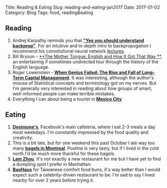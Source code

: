 Title: Reading & Eating
Slug: reading-and-eating-jan2017
Date: 2017-01-02
Category: Blog
Tags: food, reading&eating

## Reading
1. Andrej Karpathy reminds you that [**"Yes you should understand backprop"**](https://medium.com/@karpathy/yes-you-should-understand-backprop-e2f06eab496b#.jf28tuhfd). For an intuitive and in-depth intro to backpropogation I recommend his convolutional neural network [lectures](http://cs231n.stanford.edu/).
2. Bill Bryson - [**The Mother Tongue: English and How It Got That Way
**](http://www.goodreads.com/book/show/29.The_Mother_Tongue), an entertaining if sometimes undirected tour through the history of the English language.
3. Roger Lowenstein - [**When Genius Failed: The Rise and Fall of Long-Term Capital Management**](http://www.goodreads.com/book/show/10669.When_Genius_Failed). It was interesting, although the author's misuse of Statistical concepts and terminology got on my nerves. But I'm generally very interested in reading about how groups of smart, well-informed people can make terrible mistakes.
4. Everything I can about being a tourist in [**Mexico City**](http://www.nytimes.com/2016/12/28/travel/mexico-city-culture-childhood-new-awakening.htm)

## Eating
1. [**Desimone's**](https://www.facebook.com/Desimones-889818314369989/), Facebook's main cafeteria, where I eat 2-3 meals a day most weekdays. I'm constantly impressed by the food quality and creativity.
2. This is a bit late, but for one weekend this past October I ate way too many [**bagels in Montreal**](https://www.yelp.com/biz/fairmount-bagel-bakery-inc-montr%C3%A9al-2). Poutine is very tasty, but if I lived in the cold north I'd be much more thankful for these bagels.
3. [**Lam Zhou**](https://www.yelp.com/biz/lam-zhou-handmade-noodle-new-york-2). It's not exactly a new restaurant for me but I have yet to find a dumpling spot I prefer in Manhattan.
4. [**BaoHaus**](https://www.yelp.com/biz/baohaus-new-york-2) for Taiwanese comfort food buns, it's way better than I would expect such a celebrity-driven restaurant to be. I'm sad to say I lived nearby for over 2 years before trying it.

